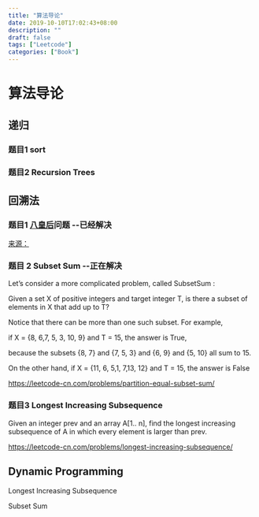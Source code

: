 ```yaml
---
title: "算法导论"
date: 2019-10-10T17:02:43+08:00
description: ""
draft: false
tags: ["Leetcode"]
categories: ["Book"]
---
```




# 算法导论

## 递归





### 题目1  sort 



### 题目2   Recursion Trees  



## 回溯法

### 题目1 [八皇后](https://github.com/wangcy6/leetcode/blob/master/problems/51.%20N%E7%9A%87%E5%90%8E.md)问题 --已经解决

[来源：](https://github.com/wangcy6/leetcode/issues/12)

### 题目 2   Subset Sum --正在解决



  Let’s consider a more complicated problem, called SubsetSum	: 

Given a set X of positive integers and target integer T, is there a subset of elements in X that
add up to T? 



Notice that there can be more than one such subset. For example,

if X = {8, 6,7, 5, 3, 10, 9} and T = 15, the answer is True,

 because the subsets {8, 7} and {7, 5, 3} and {6, 9} and {5, 10} all sum to 15.



 On the other hand, if
X = {11, 6, 5,1, 7,13, 12} and T = 15, the answer is False  

https://leetcode-cn.com/problems/partition-equal-subset-sum/

### 题目3    Longest Increasing Subsequence     

Given an integer prev and an array A[1.. n], find the longest increasing
subsequence of A in which every element is larger than prev.  

https://leetcode-cn.com/problems/longest-increasing-subsequence/





## Dynamic Programming



Longest Increasing Subsequence  

Subset Sum  



